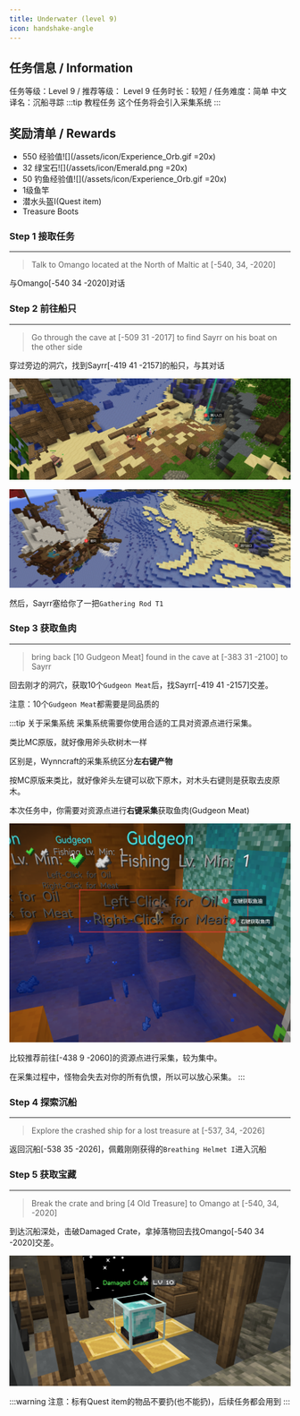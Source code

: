 ```yaml
---
title: Underwater (level 9)
icon: handshake-angle
---
```


## 任务信息 / Information
任务等级：Level 9 / 推荐等级： Level 9
任务时长：较短 / 任务难度：简单
中文译名：沉船寻踪
:::tip 教程任务
这个任务将会引入采集系统
:::


## 奖励清单 / Rewards

+ 550 经验值![](/assets/icon/Experience_Orb.gif =20x) 
+ 32 绿宝石![](/assets/icon/Emerald.png =20x)
+ 50 钓鱼经验值![](/assets/icon/Experience_Orb.gif =20x)
+ 1级鱼竿
+ 潜水头盔I(Quest item)
+ Treasure Boots

### Step 1 接取任务
---
>Talk to Omango located at the North of Maltic at [-540, 34, -2020]

与<NPC>Omango</NPC><CC>[-540 34 -2020]</CC>对话

### Step 2 前往船只
---
>Go through the cave at [-509 31 -2017] to find Sayrr on his boat on the other side

穿过旁边的洞穴，找到<NPC>Sayrr</NPC><CC>[-419 41 -2157]</CC>的船只，与其对话

![](/assets/img/lv9-1.png)

![](/assets/img/lv9-2.png)

然后，<NPC>Sayrr</NPC>塞给你了一把`Gathering Rod T1`
### Step 3 获取鱼肉
---
>bring back [10 Gudgeon Meat] found in the cave at [-383 31 -2100] to Sayrr

回去刚才的洞穴，获取10个`Gudgeon Meat`后，找<NPC>Sayrr</NPC><CC>[-419 41 -2157]</CC>交差。

注意：10个`Gudgeon Meat`都需要是同品质的

:::tip 关于采集系统
采集系统需要你使用合适的工具对资源点进行采集。

类比MC原版，就好像用斧头砍树木一样

区别是，Wynncraft的采集系统区分**左右键产物**

按MC原版来类比，就好像斧头左键可以砍下原木，对木头右键则是获取去皮原木。

本次任务中，你需要对资源点进行**右键采集**获取鱼肉(Gudgeon Meat)

![](/assets/img/lv9-3.png)

比较推荐前往<CC>[-438 9 -2060]</CC>的资源点进行采集，较为集中。

在采集过程中，怪物会失去对你的所有仇恨，所以可以放心采集。
:::

### Step 4 探索沉船
--- 
>Explore the crashed ship for a lost treasure at [-537, 34, -2026]

返回沉船<CC>[-538 35 -2026]</CC>，佩戴刚刚获得的`Breathing Helmet I`进入沉船

### Step 5 获取宝藏
---
>Break the crate and bring [4 Old Treasure] to Omango at [-540, 34, -2020]

到达沉船深处，击破Damaged Crate，拿掉落物回去找<NPC>Omango</NPC><CC>[-540 34 -2020]</CC>交差。

![](/assets/img/lv9-4.png)



:::warning
注意：标有Quest item的物品不要扔(也不能扔)，后续任务都会用到
:::
